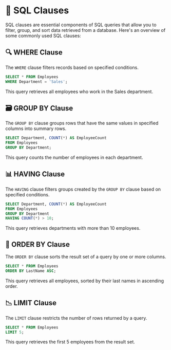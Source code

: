 # 📄 SQL Clauses

SQL clauses are essential components of SQL queries that allow you to filter, group, and sort data retrieved from a database. Here's an overview of some commonly used SQL clauses:

## 🔍 WHERE Clause

The `WHERE` clause filters records based on specified conditions.

```sql
SELECT * FROM Employees
WHERE Department = 'Sales';
```

This query retrieves all employees who work in the Sales department.

## 🗃️ GROUP BY Clause

The `GROUP BY` clause groups rows that have the same values in specified columns into summary rows.

```sql
SELECT Department, COUNT(*) AS EmployeeCount
FROM Employees
GROUP BY Department;
```

This query counts the number of employees in each department.

## 📊 HAVING Clause

The `HAVING` clause filters groups created by the `GROUP BY` clause based on specified conditions.

```sql
SELECT Department, COUNT(*) AS EmployeeCount
FROM Employees
GROUP BY Department
HAVING COUNT(*) > 10;
```

This query retrieves departments with more than 10 employees.

## 📑 ORDER BY Clause

The `ORDER BY` clause sorts the result set of a query by one or more columns.

```sql
SELECT * FROM Employees
ORDER BY LastName ASC;
```

This query retrieves all employees, sorted by their last names in ascending order.

## 📉 LIMIT Clause

The `LIMIT` clause restricts the number of rows returned by a query.

```sql
SELECT * FROM Employees
LIMIT 5;
```

This query retrieves the first 5 employees from the result set.


